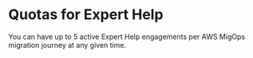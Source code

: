# Quotas for Expert Help<a name="quotas"></a>

You can have up to 5 active Expert Help engagements per AWS MigOps migration journey at any given time\.